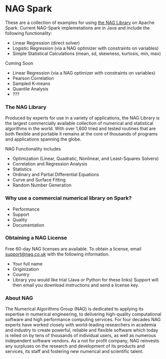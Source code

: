 # NAG Spark

These are a collection of examples for using [the NAG Library] on Apache Spark. Current NAG-Spark implemetations are in Java and include the following functionality:
 - Linear Regression (direct solver)
 - Logistic Regression (via a NAG optimizer with constraints on variables)
 - Simple Statistical Calculations (mean, sd, skewness, kurtosis, min, max)

Coming Soon
- Linear Regression (via a NAG optimizer with constraints on variables)
- Pearson Correlation 
- Sampled K-means
- Quantile Analysis
- ???

### The NAG Library
Produced by experts for use in a variety of applications, the NAG Library is the largest commercially available collection of numerical and statistical algorithms in the world. With over 1,600 tried and tested routines that are both flexible and portable it remains at the core of thousands of programs and applications spanning the globe.

NAG Functionality includes
 - Optimization (Linear, Quadratic, Nonlinear, and Least-Squares Solvers)
 - Correlation and Regression Analysis
 - Statistics
 - Ordinary and Partial Differential Equations
 - Curve and Surface Fitting
 - Random Number Generation

### Why use a commercial numerical library on Spark?
- Performance
- Support
- Quality
- Documentation

### Obtaining a NAG License
Free 60-day NAG licenses are available. To obtain a license, email support@nag.co.uk with the following information.
 - Your full name
 - Originization
 - Country
 - Library you would like trial (Java or Python for these links)
Support will then email you download instructions and send a license key.

### About NAG
The Numerical Algorithms Group (NAG) is dedicated to applying its expertise in numerical engineering, to delivering high-quality computational software and high performance computing services. For four decades NAG experts have worked closely with world-leading researchers in academia and industry to create powerful, reliable and flexible software which today is relied on by tens of thousands of individual users, as well as numerous independent software vendors. As a not for profit company, NAG reinvests any surpluses on the research and development of its products and services, its staff and fostering new numerical and scientific talent.

[the NAG Library]: http://nag.com/numeric/numerical_libraries.asp
